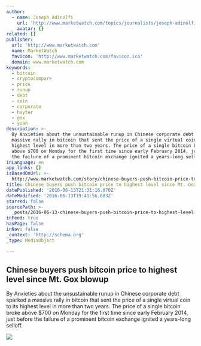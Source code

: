 ```yaml
---
author:
  - name: Joseph Adinolfi
    url: 'http://www.marketwatch.com/topics/journalists/joseph-adinolfi'
    avatar: {}
related: []
publisher:
  url: 'http://www.marketwatch.com'
  name: MarketWatch
  favicon: 'http://www.marketwatch.com/favicon.ico'
  domain: www.marketwatch.com
keywords:
  - bitcoin
  - cryptocompare
  - price
  - runup
  - debt
  - coin
  - corporate
  - hayter
  - gox
  - yuan
description: >-
  By Anxieties about the unsustainable runup in Chinese corporate debt sparked a
  massive rally in bitcoin that sent the price of a single virtual coin to its
  highest level in more than two years. The price of a single bitcoin broke
  above $700 on Monday for the first time since early February 2014, just before
  the failure of a prominent bitcoin exchange ignited a years-long selloff.
inLanguage: en
app_links: []
isBasedOnUrl: >-
  http://www.marketwatch.com/story/chinese-buyers-push-bitcoin-price-to-highest-level-since-mt-gox-blowup-2016-06-13
title: Chinese buyers push bitcoin price to highest level since Mt. Gox blowup
datePublished: '2016-06-13T21:31:16.070Z'
dateModified: '2016-06-13T19:41:56.683Z'
starred: false
sourcePath: >-
  _posts/2016-06-13-chinese-buyers-push-bitcoin-price-to-highest-level-since-mt.md
inFeed: true
hasPage: false
inNav: false
_context: 'http://schema.org'
_type: MediaObject

---
```

<article style=""><h1>Chinese buyers push bitcoin price to highest level since Mt. Gox blowup</h1><p>By Anxieties about the unsustainable runup in Chinese corporate debt sparked a massive rally in bitcoin that sent the price of a single virtual coin to its highest level in more than two years. The price of a single bitcoin broke above $700 on Monday for the first time since early February 2014, just before the failure of a prominent bitcoin exchange ignited a years-long selloff.</p><img src="http://s.marketwatch.com/public/resources/MWimages/MW-ED478_bitcoi_ZG_20160117192142.jpg" /></article>